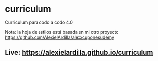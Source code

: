 # curriculum
Curriculum para codo a codo 4.0

Nota: la hoja de estilos está basada en mi otro proyecto https://github.com/AlexielArdilla/alexxcuponesudemy 

## Live: https://alexielardilla.github.io/curriculum
